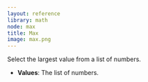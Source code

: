 ```yaml
---
layout: reference
library: math
node: max
title: Max
image: max.png
---
```

Select the largest value from a list of numbers.

* **Values**: The list of numbers.
